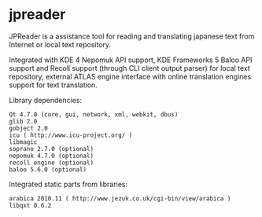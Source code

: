 # jpreader

JPReader is a assistance tool for reading and translating japanese text from Internet or local text repository.

Integrated with KDE 4 Nepomuk API support, KDE Frameworks 5 Baloo API support and Recoll support (through CLI client output parser) for local text repository, external ATLAS engine interface with online translation engines support for text translation.

Library dependencies:

    Qt 4.7.0 (core, gui, network, xml, webkit, dbus)
    glib 2.0
    gobject 2.0
    icu ( http://www.icu-project.org/ )
    libmagic
    soprano 2.7.0 (optional)
    nepomuk 4.7.0 (optional)
    recoll engine (optional)
    baloo 5.6.0 (optional) 

Integrated static parts from libraries:

    arabica 2010.11 ( http://www.jezuk.co.uk/cgi-bin/view/arabica )
    libqxt 0.6.2 
